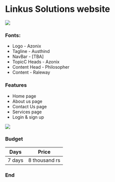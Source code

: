 # Linkus Solutions website

![](https://logo)

### Fonts:

- Logo - Azonix
- Tagline - Austhind
- NavBar - [TBA]
- TopicC Heads - Azonix
- Content Head - Philosopher
- Content - Raleway

### Features

- Home page
- About us page
- Contact Us page
- Services page
- Login & sign up

![](https://.jpg)

### Budget

| Days   | Price         |
| ------ | ------------- |
| 7 days | 8 thousand rs |

### End

